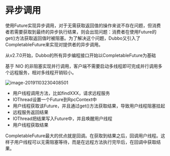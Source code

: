 # 异步调用

使用Future实现异步调用，对于无需获取返回值的操作来说不存在问题，但消费者若需要获取到最终的异步执行结果，则会出现问题：消费者在使用Future的get()方法获取返回值时被阻塞。为了解决这个问题，Dubbo又引入了CompletableFuture来实现对提供者的异步调用。

从v2.7.0开始，Dubbo的所有异步编程接口开始以CompletableFuture为基础

基于 NIO 的非阻塞实现并行调用，客户端不需要启动多线程即可完成并行调用多个远程服务，相对多线程开销较小。

![image-20191103230408501](https://tva1.sinaimg.cn/large/006y8mN6gy1g8l90np8kyj30y80ayq9q.jpg)

- 用户线程调用方法，比如findXXX，请求远程服务
- IOThread设置一个Future到RpcContext中
- 用户线程获取该Future，并且通过get()方法获取结果，导致用户线程阻塞挂起
- 远程服务返回结果
- IOThread把结果写入Future中，并且唤醒用户线程
- 用户线程获取结果



CompletableFuture最大的优点就是回调。在获取到结果之后，回调用户线程。这样子用户线程可以无需阻塞等待，而是在远程方法执行完毕后，在回调中获取结果。